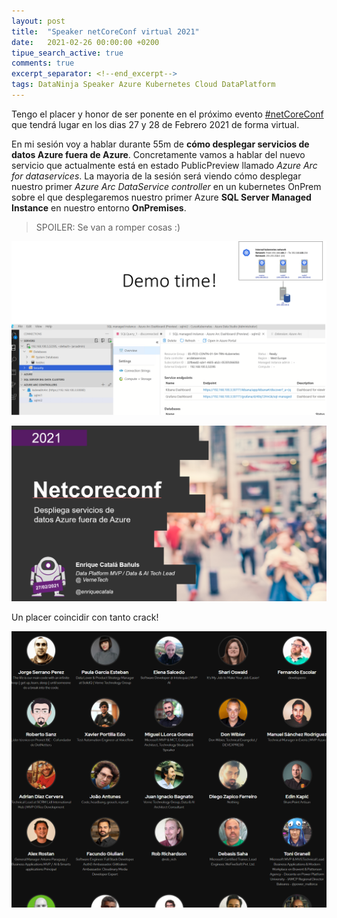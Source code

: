 ```yaml
---
layout: post
title:  "Speaker netCoreConf virtual 2021"
date:   2021-02-26 00:00:00 +0200
tipue_search_active: true
comments: true
excerpt_separator: <!--end_excerpt-->
tags: DataNinja Speaker Azure Kubernetes Cloud DataPlatform
---
```


Tengo el placer y honor de ser ponente en el próximo evento [#netCoreConf](https://netcoreconf.com/) que tendrá lugar en los dias 27 y 28 de Febrero 2021 de forma virtual.

En mi sesión voy a hablar durante 55m de **cómo desplegar servicios de datos Azure fuera de Azure**. Concretamente vamos a hablar del nuevo servicio que actualmente está en estado PublicPreview llamado _Azure Arc for dataservices_. La mayoria de la sesión será viendo cómo desplegar nuestro primer _Azure Arc DataService controller_ en un kubernetes OnPrem sobre el que desplegaremos nuestro primer Azure **SQL Server Managed Instance** en nuestro entorno **OnPremises**.

>SPOILER: Se van a romper cosas :)

![demo](/img/posts/netcoreconf2021/demo.png)

<!--end_excerpt-->

[![slide](/img/posts/netcoreconf2021/slide.png)](https://netcoreconf.com/)

Un placer coincidir con tanto crack!

[![speakers](/img/posts/netcoreconf2021/speakers.png)](https://netcoreconf.com/)
